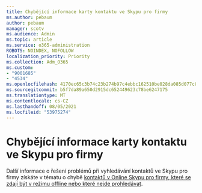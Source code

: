 ```yaml
---
title: Chybějící informace karty kontaktu ve Skypu pro firmy
ms.author: pebaum
author: pebaum
manager: scotv
ms.audience: Admin
ms.topic: article
ms.service: o365-administration
ROBOTS: NOINDEX, NOFOLLOW
localization_priority: Priority
ms.collection: Adm_O365
ms.custom:
- "9001685"
- "4534"
ms.openlocfilehash: 4170ec65c3b74c23b274b97c4ebbc162510be028da085d077c8bc69d5c6ba227
ms.sourcegitcommit: b5f7da89a650d2915dc652449623c78be6247175
ms.translationtype: MT
ms.contentlocale: cs-CZ
ms.lasthandoff: 08/05/2021
ms.locfileid: "53975274"
---
```

# <a name="missing-contact-card-information-in-skype-for-business"></a>Chybějící informace karty kontaktu ve Skypu pro firmy

Další informace o řešení problémů při vyhledávání kontaktů ve Skypu pro firmy získáte v tématu o chybě [kontaktů v Online Skypu pro firmy, které se zdají být v režimu offline nebo které nejde prohledávat](https://docs.microsoft.com/skypeforbusiness/troubleshoot/online-contacts/contacts-offline-not-searchable).
